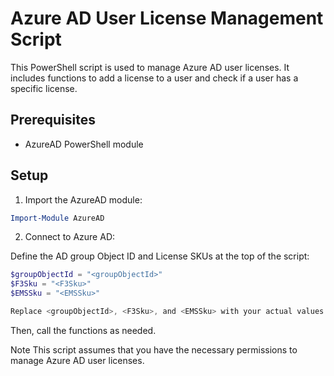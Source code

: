 # Azure AD User License Management Script

This PowerShell script is used to manage Azure AD user licenses. It includes functions to add a license to a user and check if a user has a specific license.

## Prerequisites

- AzureAD PowerShell module

## Setup

1. Import the AzureAD module:

```powershell
Import-Module AzureAD
```
2. Connect to Azure AD:

Define the AD group Object ID and License SKUs at the top of the script:

```powershell
$groupObjectId = "<groupObjectId>"
$F3Sku = "<F3Sku>"
$EMSSku = "<EMSSku>"

Replace <groupObjectId>, <F3Sku>, and <EMSSku> with your actual values.
```
Then, call the functions as needed.

Note
This script assumes that you have the necessary permissions to manage Azure AD user licenses.


